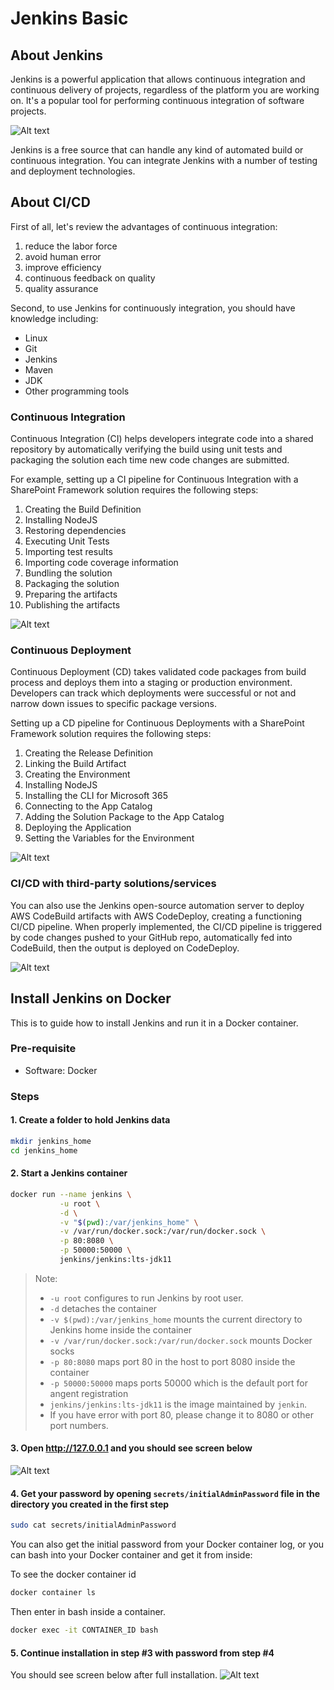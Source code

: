 # Jenkins Basic

## About Jenkins

Jenkins is a powerful application that allows continuous integration and continuous delivery of projects, regardless of the platform you are working on. It's a popular tool for performing continuous integration of software projects.

![Alt text](images/why_jenkins.jpg?raw=true)

Jenkins is a free source that can handle any kind of automated build or continuous integration. You can integrate Jenkins with a number of testing and deployment technologies.

## About CI/CD

First of all, let's review the advantages of continuous integration:

1. reduce the labor force
2. avoid human error
3. improve efficiency
4. continuous feedback on quality
5. quality assurance

Second, to use Jenkins for continuously integration, you should have knowledge including:

* Linux
* Git
* Jenkins
* Maven
* JDK
* Other programming tools

### Continuous Integration

Continuous Integration (CI) helps developers integrate code into a shared repository by automatically verifying the build using unit tests and packaging the solution each time new code changes are submitted.

For example, setting up a CI pipeline for Continuous Integration with a SharePoint Framework solution requires the following steps:

1. Creating the Build Definition
2. Installing NodeJS
3. Restoring dependencies
4. Executing Unit Tests
5. Importing test results
6. Importing code coverage information
7. Bundling the solution
8. Packaging the solution
9. Preparing the artifacts
10. Publishing the artifacts

![Alt text](images/jenkins_ci.webp?raw=true)

### Continuous Deployment

Continuous Deployment (CD) takes validated code packages from build process and deploys them into a staging or production environment. Developers can track which deployments were successful or not and narrow down issues to specific package versions.

Setting up a CD pipeline for Continuous Deployments with a SharePoint Framework solution requires the following steps:

1. Creating the Release Definition
2. Linking the Build Artifact
3. Creating the Environment
4. Installing NodeJS
5. Installing the CLI for Microsoft 365
6. Connecting to the App Catalog
7. Adding the Solution Package to the App Catalog
8. Deploying the Application
9. Setting the Variables for the Environment

![Alt text](images/jenkins_cd.webp?raw=true)

### CI/CD with third-party solutions/services

You can also use the Jenkins open-source automation server to deploy AWS CodeBuild artifacts with AWS CodeDeploy, creating a functioning CI/CD pipeline. When properly implemented, the CI/CD pipeline is triggered by code changes pushed to your GitHub repo, automatically fed into CodeBuild, then the output is deployed on CodeDeploy.

![Alt text](images/jenkins_aws_cicd.png?raw=true)

## Install Jenkins on Docker

This is to guide how to install Jenkins and run it in a Docker container.

### Pre-requisite

* Software: Docker

### Steps

#### 1. Create a folder to hold Jenkins data

```bash
mkdir jenkins_home
cd jenkins_home
```

#### 2. Start a Jenkins container

```bash
docker run --name jenkins \
           -u root \
           -d \
           -v "$(pwd):/var/jenkins_home" \
           -v /var/run/docker.sock:/var/run/docker.sock \
           -p 80:8080 \
           -p 50000:50000 \
           jenkins/jenkins:lts-jdk11
```

> Note:
>
> * `-u root` configures to run Jenkins by root user.
> * `-d` detaches the container
> * `-v $(pwd):/var/jenkins_home` mounts the current directory to Jenkins home inside the container
> * `-v /var/run/docker.sock:/var/run/docker.sock` mounts Docker socks
> * `-p 80:8080` maps port 80 in the host to port 8080 inside the container
> * `-p 50000:50000` maps ports 50000 which is the default port for angent registration
> * `jenkins/jenkins:lts-jdk11` is the image maintained by `jenkin`.
> * If you have error with port 80, please change it to 8080 or other port numbers.

#### 3. Open <http://127.0.0.1> and you should see screen below

![Alt text](images/docker-install-01.png?raw=true)

#### 4. Get your password by opening `secrets/initialAdminPassword` file in the directory you created in the first step

```bash
sudo cat secrets/initialAdminPassword
```
You can also get the initial password from your Docker container log, or you can bash into your Docker container and get it from inside:

To see the docker container id

```bash
docker container ls 
```
Then enter in bash inside a container.

```bash
docker exec -it CONTAINER_ID bash
```

#### 5. Continue installation in step #3 with password from step #4

You should see screen below after full installation.
![Alt text](images/docker-install-02.png?raw=true)
